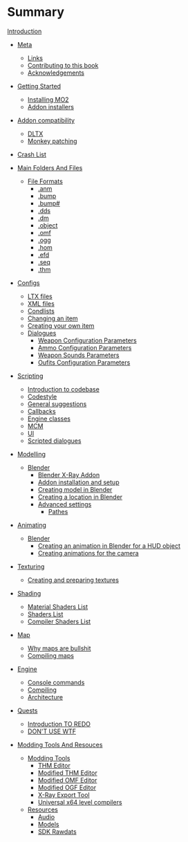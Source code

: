 # Summary

[Introduction](README.md)

- [Meta](meta/README.md)
    - [Links](meta/links.md)
    - [Contributing to this book](meta/contributing/README.md)
    - [Acknowledgements](meta/acknowledgements.md)

- [Getting Started](getting-started/README.md)
    - [Installing MO2](getting-started/installing-mo2.md)
    - [Addon installers](getting-started/addon-installers.md)

- [Addon compatibility]()
    - [DLTX](addon-compatibility/dltx.md)
    - [Monkey patching](addon-compatibility/monkey-patching.md)

- [Crash List](crashes/crashes-list.md)

- [Main Folders And Files](main-folders-and-files/README.md)
    - [File Formats](main-folders-and-files/file-formats/README.md)
        - [.anm](main-folders-and-files/file-formats/anm.md)
        - [.bump](main-folders-and-files/file-formats/bump.md)
        - [.bump#](main-folders-and-files/file-formats/bump_hash.md)
        - [.dds](main-folders-and-files/file-formats/dds.md)
        - [.dm](main-folders-and-files/file-formats/dm.md)
        - [.object](main-folders-and-files/file-formats/object.md)
        - [.omf](main-folders-and-files/file-formats/omf.md)
        - [.ogg](main-folders-and-files/file-formats/ogg.md)
        - [.hom](main-folders-and-files/file-formats/hom.md)
        - [.efd](main-folders-and-files/file-formats/efd.md)
        - [.seq](main-folders-and-files/file-formats/seq.md)
        - [.thm](main-folders-and-files/file-formats/thm.md)

- [Configs]()
    - [LTX files](configs/ltx-files.md)
    - [XML files](configs/xml-files.md)
    - [Condlists](configs/condlists.md)
    - [Changing an item]()
    - [Creating your own item]()
    - [Dialogues]()
        - [Weapon Configuration Parameters](configs/items/weapons/w_(weapon).ltx.md)
        - [Ammo Configuration Parameters](configs/items/weapons/weapon_ammo.ltx.md)
        - [Weapon Sounds Parameters](configs/items/weapons/weapon_sounds.ltx.md)
        - [Oufits Configuration Parameters](configs/items/outfits/o_(outfit).ltx.md)

- [Scripting]()
    - [Introduction to codebase]()
    - [Codestyle]()
    - [General suggestions]()
    - [Callbacks]()
    - [Engine classes]()
    - [MCM]()
    - [UI]()
    - [Scripted dialogues]()

- [Modelling]()
    - [Blender](blender/README.md)
        - [Blender X-Ray Addon](blender/blender-x-ray-addon-summary.md)
        - [Addon installation and setup](blender/addon-installation-and-setup.md)
        - [Creating model in Blender](blender/creating-model-in-blender.md)
        - [Creating a location in Blender](blender/creating-a-location-in-blender.md)
        - [Advanced settings](blender/addon-settings-options/README.md)
            - [Pathes](blender/addon-settings-options/pathes.md)

- [Animating]()
    - [Blender](blender/README.md)
        - [Creating an animation in Blender for a HUD object](blender/creating-hud-animation-in-blender.md)
        - [Creating animations for the camera](blender/creating-camera-animations.md)

- [Texturing](texturing/README.md)
    - [Creating and preparing textures](texturing/сreating-and-preparing-textures.md)

- [Shading](shaders/README.md)
    - [Material Shaders List](shaders/shaders-list/materials-list.md)
    - [Shaders List](shaders/shaders-list/shaders-list.md)
    - [Compiler Shaders List](shaders/shaders-list/compiler-shaders-list.md)

- [Map](map/README.md)
    - [Why maps are bullshit]()
    - [Compiling maps](map/compiling-maps.md)

- [Engine](engine/README.md)
    - [Console commands](engine/console-commands.md)
    - [Compiling]()
    - [Architecture]()

- [Quests](quests/README.md)
    - [Introduction TO REDO](quests/introduction.md)
    - [DON'T USE WTF]()

- [Modding Tools And Resouces](modding-tools-and-resources/README.md)
    - [Modding Tools](modding-tools-and-resources/modding-tools/modding-tools.md)
        - [THM Editor](modding-tools-and-resources/modding-tools/thm-editor-by-i-love-kfc.md)
        - [Modified THM Editor](modding-tools-and-resources/modding-tools/thm-editor-by-valerok.md)
        - [Modified OMF Editor](modding-tools-and-resources/modding-tools/omf-editor-by-valerok.md)
        - [Modified OGF Editor](modding-tools-and-resources/modding-tools/ogf-editor-by-valerok.md)
        - [X-Ray Export Tool](modding-tools-and-resources/modding-tools/xray-export-tool.md)
        - [Universal x64 level compilers](modding-tools-and-resources/modding-tools/universal-x64-level-compilers.md)
    - [Resources](modding-tools-and-resources/resources/README.md)
        - [Audio](modding-tools-and-resources/resources/audio.md)
        - [Models](modding-tools-and-resources/resources/models-objects-locations.md)
        - [SDK Rawdats](modding-tools-and-resources/resources/sdk-rawdatas.md)